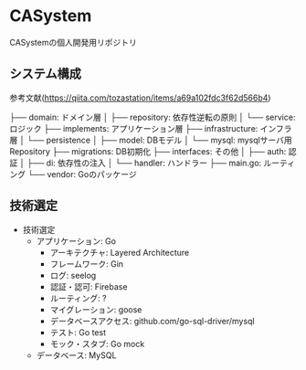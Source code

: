 # CASystem
CASystemの個人開発用リポジトリ

## システム構成
参考文献(https://qiita.com/tozastation/items/a69a102fdc3f62d566b4)

├── domain: ドメイン層 
│   ├── repository: 依存性逆転の原則 
│   └── service: ロジック 
├── implements: アプリケーション層 
├── infrastructure: インフラ層 
│   └── persistence 
│       ├── model: DBモデル 
│       └── mysql: mysqlサーバ用Repository 
├── migrations: DB初期化 
├── interfaces: その他 
│   ├── auth: 認証 
│   ├── di: 依存性の注入 
│   └── handler: ハンドラー 
├── main.go: ルーティング 
└── vendor: Goのパッケージ 

## 技術選定

- 技術選定
    - アプリケーション: Go
        - アーキテクチャ: Layered Architecture
        - フレームワーク: Gin
        - ログ: seelog
        - 認証・認可: Firebase
        - ルーティング: ?
        - マイグレーション: goose
        - データベースアクセス: github.com/go-sql-driver/mysql
        - テスト: Go test
        - モック・スタブ: Go mock
    - データベース: MySQL
